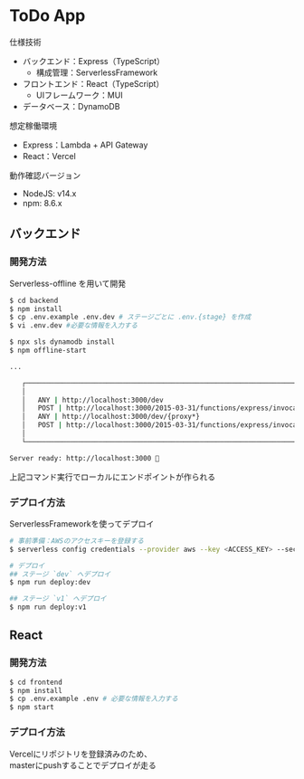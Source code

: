 # ToDo App

仕様技術
* バックエンド：Express（TypeScript）
  * 構成管理：ServerlessFramework
* フロントエンド：React（TypeScript）
  * UIフレームワーク：MUI
* データベース：DynamoDB

想定稼働環境
* Express：Lambda + API Gateway
* React：Vercel

動作確認バージョン
* NodeJS: v14.x
* npm: 8.6.x

## バックエンド

### 開発方法
Serverless-offline を用いて開発

```bash
$ cd backend
$ npm install
$ cp .env.example .env.dev # ステージごとに .env.{stage} を作成
$ vi .env.dev #必要な情報を入力する
```

```bash
$ npx sls dynamodb install
$ npm offline-start

...

   ┌───────────────────────────────────────────────────────────────────────────┐
   │                                                                           │
   │   ANY | http://localhost:3000/dev                                         │
   │   POST | http://localhost:3000/2015-03-31/functions/express/invocations   │
   │   ANY | http://localhost:3000/dev/{proxy*}                                │
   │   POST | http://localhost:3000/2015-03-31/functions/express/invocations   │
   │                                                                           │
   └───────────────────────────────────────────────────────────────────────────┘

Server ready: http://localhost:3000 🚀
```

上記コマンド実行でローカルにエンドポイントが作られる

### デプロイ方法

ServerlessFrameworkを使ってデプロイ

```bash
# 事前準備：AWSのアクセスキーを登録する
$ serverless config credentials --provider aws --key <ACCESS_KEY> --secret <SEACRET_KEY>

# デプロイ
## ステージ `dev` へデプロイ
$ npm run deploy:dev

## ステージ `v1` へデプロイ
$ npm run deploy:v1
```

## React

### 開発方法

```bash
$ cd frontend
$ npm install
$ cp .env.example .env # 必要な情報を入力する
$ npm start
```

### デプロイ方法

Vercelにリポジトリを登録済みのため、  
masterにpushすることでデプロイが走る
